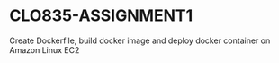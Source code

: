 # CLO835-ASSIGNMENT1
Create Dockerfile, build docker image and deploy docker container on Amazon Linux EC2  

